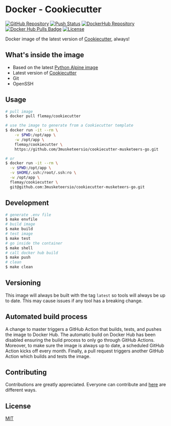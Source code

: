# Docker - Cookiecutter

[![GitHub Repository][linkGitHubProjectRepositoryBadge]][linkGitHubProjectRepository]
[![Push Status][linkGitHubActionsProjectBadge]][linkGitHubActionsProject]
[![DockerHub Repository][linkDockerHubProjectBadge]][linkDockerHubProject]
[![Docker Hub Pulls Badge][LinkDockerHubProjectPullsBadge]][linkDockerHubProject]
[![License][linkLicenseBadge]][linkLicense]

Docker image of the latest version of [Cookiecutter][linkGitHubCookiecutter], always!

## What's inside the image

- Based on the latest [Python Alpine image][linkAlpine]
- Latest version of [Cookiecutter][linkGitHubCookiecutter]
- Git
- OpenSSH

## Usage

```bash
# pull image
$ docker pull flemay/cookiecutter

# use the image to generate from a Cookiecutter template
$ docker run -it --rm \
    -v $PWD:/opt/app \
    -w /opt/app \
    flemay/cookiecutter \
    https://github.com/3musketeersio/cookiecutter-musketeers-go.git

# or
$ docker run -it --rm \
  -v $PWD:/opt/app \
  -v $HOME/.ssh:/root/.ssh:ro \
  -w /opt/app \
  flemay/cookiecutter \
  git@github.com:3musketeersio/cookiecutter-musketeers-go.git
```

## Development

```bash
# generate .env file
$ make envfile
# build image
$ make build
# test image
$ make test
# go inside the container
$ make shell
# call docker hub build
$ make push
# clean
$ make clean
```

## Versioning

This image will always be built with the tag `latest` so tools will always be up to date. This may cause issues if any tool has a breaking change.

## Automated build process

A change to master triggers a GitHub Action that builds, tests, and pushes the image to Docker Hub. The automatic build on Docker Hub has been disabled ensuring the build process to only go through GitHub Actions. Moreover, to make sure the image is always up to date, a scheduled GitHub Action kicks off every month. Finally, a pull request triggers another GitHub Action which builds and tests the image.

## Contributing

Contributions are greatly appreciated. Everyone can contribute and [here][linkContributing] are different ways.

## License

[MIT][linkLicense]


[linkContributing]: https://github.com/flemay/docker-images/blob/master/CONTRIBUTING.md
[linkLicenseBadge]: https://img.shields.io/dub/l/vibe-d.svg
[linkLicense]: https://github.com/flemay/docker-images/blob/master/LICENSE
[linkAlpine]: https://hub.docker.com/_/python/
[linkGitHubCookiecutter]: https://github.com/cookiecutter/cookiecutter

[linkGitHubProjectRepositoryBadge]: https://img.shields.io/badge/repository-github-black.svg
[linkGitHubProjectRepository]: https://github.com/flemay/docker-images/tree/master/docker-cookiecutter
[linkGitHubActionsProjectBadge]: https://github.com/flemay/docker-images/workflows/Push-Cookiecutter/badge.svg
[linkGitHubActionsProject]: https://github.com/flemay/docker-images/actions

[linkDockerHubProjectBadge]: https://img.shields.io/badge/repository-dockerhub-blue.svg
[linkDockerHubProject]: https://hub.docker.com/r/flemay/cookiecutter
[LinkDockerHubProjectPullsBadge]: https://img.shields.io/docker/pulls/flemay/cookiecutter
